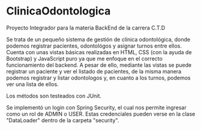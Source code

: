 # ClinicaOdontologica
Proyecto Integrador para la materia BackEnd de la carrera C.T.D

Se trata de un pequeño sistema de gestión de clínica odontológica, donde podemos registrar pacientes, odontológos y asignar turnos entre ellos. Cuenta con unas vistas básicas realizadas en HTML, CSS (con la ayuda de Bootstrap) y JavaScript puro ya que me enfoque en el correcto funcionamiento del backend. A pesar de ello, mediante las vistas se puede registrar un paciente y ver el listado de pacientes, de la misma manera podemos registrar y listar odontologos y, en cuanto a los turnos, podemos ver una lista de ellos.

Los métodos son testeados con JUnit.

Se implementó un login con Spring Security, el cual nos permite ingresar como un rol de ADMIN o USER. Estas credenciales pueden verse en la clase "DataLoader" dentro de la carpeta "security".
